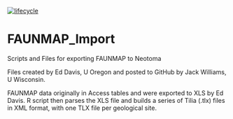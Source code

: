 <!-- badges: start -->

[![lifecycle](https://img.shields.io/badge/lifecycle-archived-orange.svg)](https://www.tidyverse.org/lifecycle/#archived)

<!-- badges: end -->


# FAUNMAP_Import
Scripts and Files for exporting FAUNMAP to Neotoma

Files created by Ed Davis, U Oregon and posted to GitHub by Jack Williams, U Wisconsin.

FAUNMAP data originally in Access tables and were exported to XLS by Ed Davis.  R script then parses the XLS file and builds a series of Tilia (.tlx) files in XML format, with one TLX file per geological site.
